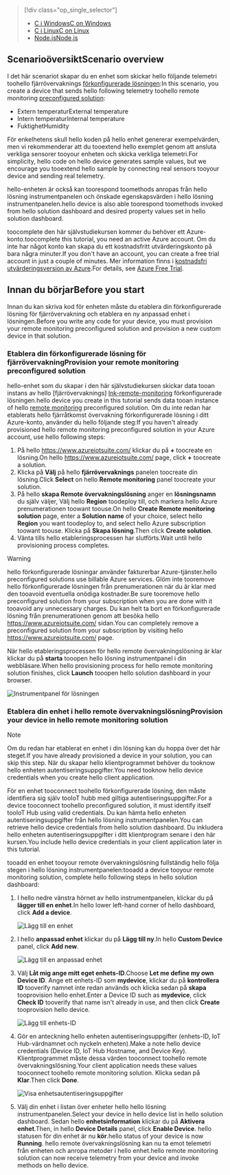 > [!div class="op_single_selector"]
> * [<span data-ttu-id="3d726-101">C i Windows</span><span class="sxs-lookup"><span data-stu-id="3d726-101">C on Windows</span></span>](../articles/iot-suite/iot-suite-connecting-devices.md)
> * [<span data-ttu-id="3d726-102">C i Linux</span><span class="sxs-lookup"><span data-stu-id="3d726-102">C on Linux</span></span>](../articles/iot-suite/iot-suite-connecting-devices-linux.md)
> * [<span data-ttu-id="3d726-103">Node.js</span><span class="sxs-lookup"><span data-stu-id="3d726-103">Node.js</span></span>](../articles/iot-suite/iot-suite-connecting-devices-node.md)
> 
> 

## <a name="scenario-overview"></a><span data-ttu-id="3d726-104">Scenarioöversikt</span><span class="sxs-lookup"><span data-stu-id="3d726-104">Scenario overview</span></span>
<span data-ttu-id="3d726-105">I det här scenariot skapar du en enhet som skickar hello följande telemetri toohello fjärrövervaknings [förkonfigurerade lösningen][lnk-what-are-preconfig-solutions]:</span><span class="sxs-lookup"><span data-stu-id="3d726-105">In this scenario, you create a device that sends hello following telemetry toohello remote monitoring [preconfigured solution][lnk-what-are-preconfig-solutions]:</span></span>

* <span data-ttu-id="3d726-106">Extern temperatur</span><span class="sxs-lookup"><span data-stu-id="3d726-106">External temperature</span></span>
* <span data-ttu-id="3d726-107">Intern temperatur</span><span class="sxs-lookup"><span data-stu-id="3d726-107">Internal temperature</span></span>
* <span data-ttu-id="3d726-108">Fuktighet</span><span class="sxs-lookup"><span data-stu-id="3d726-108">Humidity</span></span>

<span data-ttu-id="3d726-109">För enkelhetens skull hello koden på hello enhet genererar exempelvärden, men vi rekommenderar att du tooextend hello exemplet genom att ansluta verkliga sensorer tooyour enheten och skicka verkliga telemetri.</span><span class="sxs-lookup"><span data-stu-id="3d726-109">For simplicity, hello code on hello device generates sample values, but we encourage you tooextend hello sample by connecting real sensors tooyour device and sending real telemetry.</span></span>

<span data-ttu-id="3d726-110">hello-enheten är också kan toorespond toomethods anropas från hello lösning instrumentpanelen och önskade egenskapsvärden i hello lösning instrumentpanelen.</span><span class="sxs-lookup"><span data-stu-id="3d726-110">hello device is also able toorespond toomethods invoked from hello solution dashboard and desired property values set in hello solution dashboard.</span></span>

<span data-ttu-id="3d726-111">toocomplete den här självstudiekursen kommer du behöver ett Azure-konto.</span><span class="sxs-lookup"><span data-stu-id="3d726-111">toocomplete this tutorial, you need an active Azure account.</span></span> <span data-ttu-id="3d726-112">Om du inte har något konto kan skapa du ett kostnadsfritt utvärderingskonto på bara några minuter.</span><span class="sxs-lookup"><span data-stu-id="3d726-112">If you don't have an account, you can create a free trial account in just a couple of minutes.</span></span> <span data-ttu-id="3d726-113">Mer information finns i [kostnadsfri utvärderingsversion av Azure][lnk-free-trial].</span><span class="sxs-lookup"><span data-stu-id="3d726-113">For details, see [Azure Free Trial][lnk-free-trial].</span></span>

## <a name="before-you-start"></a><span data-ttu-id="3d726-114">Innan du börjar</span><span class="sxs-lookup"><span data-stu-id="3d726-114">Before you start</span></span>
<span data-ttu-id="3d726-115">Innan du kan skriva kod för enheten måste du etablera din förkonfigurerade lösning för fjärrövervakning och etablera en ny anpassad enhet i lösningen.</span><span class="sxs-lookup"><span data-stu-id="3d726-115">Before you write any code for your device, you must provision your remote monitoring preconfigured solution and provision a new custom device in that solution.</span></span>

### <a name="provision-your-remote-monitoring-preconfigured-solution"></a><span data-ttu-id="3d726-116">Etablera din förkonfigurerade lösning för fjärrövervakning</span><span class="sxs-lookup"><span data-stu-id="3d726-116">Provision your remote monitoring preconfigured solution</span></span>
<span data-ttu-id="3d726-117">hello-enhet som du skapar i den här självstudiekursen skickar data tooan instans av hello [fjärrövervaknings] [ lnk-remote-monitoring] förkonfigurerade lösningen.</span><span class="sxs-lookup"><span data-stu-id="3d726-117">hello device you create in this tutorial sends data tooan instance of hello [remote monitoring][lnk-remote-monitoring] preconfigured solution.</span></span> <span data-ttu-id="3d726-118">Om du inte redan har etablerats hello fjärråtkomst övervakning förkonfigurerade lösning i ditt Azure-konto, använder du hello följande steg:</span><span class="sxs-lookup"><span data-stu-id="3d726-118">If you haven't already provisioned hello remote monitoring preconfigured solution in your Azure account, use hello following steps:</span></span>

1. <span data-ttu-id="3d726-119">På hello <https://www.azureiotsuite.com/> klickar du på  **+**  toocreate en lösning.</span><span class="sxs-lookup"><span data-stu-id="3d726-119">On hello <https://www.azureiotsuite.com/> page, click **+** toocreate a solution.</span></span>
2. <span data-ttu-id="3d726-120">Klicka på **Välj** på hello **fjärrövervaknings** panelen toocreate din lösning.</span><span class="sxs-lookup"><span data-stu-id="3d726-120">Click **Select** on hello **Remote monitoring** panel toocreate your solution.</span></span>
3. <span data-ttu-id="3d726-121">På hello **skapa Remote övervakningslösning** anger en **lösningsnamn** du själv väljer, Välj hello **Region** toodeploy till, och markera hello Azure prenumerationen toowant toouse.</span><span class="sxs-lookup"><span data-stu-id="3d726-121">On hello **Create Remote monitoring solution** page, enter a **Solution name** of your choice, select hello **Region** you want toodeploy to, and select hello Azure subscription toowant toouse.</span></span> <span data-ttu-id="3d726-122">Klicka på **Skapa lösning**.</span><span class="sxs-lookup"><span data-stu-id="3d726-122">Then click **Create solution**.</span></span>
4. <span data-ttu-id="3d726-123">Vänta tills hello etableringsprocessen har slutförts.</span><span class="sxs-lookup"><span data-stu-id="3d726-123">Wait until hello provisioning process completes.</span></span>

> [!WARNING]
> <span data-ttu-id="3d726-124">hello förkonfigurerade lösningar använder fakturerbar Azure-tjänster.</span><span class="sxs-lookup"><span data-stu-id="3d726-124">hello preconfigured solutions use billable Azure services.</span></span> <span data-ttu-id="3d726-125">Glöm inte tooremove hello förkonfigurerade lösningen från prenumerationen när du är klar med den tooavoid eventuella onödiga kostnader.</span><span class="sxs-lookup"><span data-stu-id="3d726-125">Be sure tooremove hello preconfigured solution from your subscription when you are done with it tooavoid any unnecessary charges.</span></span> <span data-ttu-id="3d726-126">Du kan helt ta bort en förkonfigurerade lösning från prenumerationen genom att besöka hello <https://www.azureiotsuite.com/> sidan.</span><span class="sxs-lookup"><span data-stu-id="3d726-126">You can completely remove a preconfigured solution from your subscription by visiting hello <https://www.azureiotsuite.com/> page.</span></span>
> 
> 

<span data-ttu-id="3d726-127">När hello etableringsprocessen för hello remote övervakningslösning är klar klickar du på **starta** tooopen hello lösning instrumentpanel i din webbläsare.</span><span class="sxs-lookup"><span data-stu-id="3d726-127">When hello provisioning process for hello remote monitoring solution finishes, click **Launch** tooopen hello solution dashboard in your browser.</span></span>

![Instrumentpanel för lösningen][img-dashboard]

### <a name="provision-your-device-in-hello-remote-monitoring-solution"></a><span data-ttu-id="3d726-129">Etablera din enhet i hello remote övervakningslösning</span><span class="sxs-lookup"><span data-stu-id="3d726-129">Provision your device in hello remote monitoring solution</span></span>
> [!NOTE]
> <span data-ttu-id="3d726-130">Om du redan har etablerat en enhet i din lösning kan du hoppa över det här steget.</span><span class="sxs-lookup"><span data-stu-id="3d726-130">If you have already provisioned a device in your solution, you can skip this step.</span></span> <span data-ttu-id="3d726-131">När du skapar hello klientprogrammet behöver du tooknow hello enheten autentiseringsuppgifter.</span><span class="sxs-lookup"><span data-stu-id="3d726-131">You need tooknow hello device credentials when you create hello client application.</span></span>
> 
> 

<span data-ttu-id="3d726-132">För en enhet tooconnect toohello förkonfigurerade lösning, den måste identifiera sig själv tooIoT hubb med giltiga autentiseringsuppgifter.</span><span class="sxs-lookup"><span data-stu-id="3d726-132">For a device tooconnect toohello preconfigured solution, it must identify itself tooIoT Hub using valid credentials.</span></span> <span data-ttu-id="3d726-133">Du kan hämta hello enheten autentiseringsuppgifter från hello lösning instrumentpanelen.</span><span class="sxs-lookup"><span data-stu-id="3d726-133">You can retrieve hello device credentials from hello solution dashboard.</span></span> <span data-ttu-id="3d726-134">Du inkludera hello enheten autentiseringsuppgifter i ditt klientprogram senare i den här kursen.</span><span class="sxs-lookup"><span data-stu-id="3d726-134">You include hello device credentials in your client application later in this tutorial.</span></span>

<span data-ttu-id="3d726-135">tooadd en enhet tooyour remote övervakningslösning fullständig hello följa stegen i hello lösning instrumentpanelen:</span><span class="sxs-lookup"><span data-stu-id="3d726-135">tooadd a device tooyour remote monitoring solution, complete hello following steps in hello solution dashboard:</span></span>

1. <span data-ttu-id="3d726-136">I hello nedre vänstra hörnet av hello instrumentpanelen, klickar du på **lägger till en enhet**.</span><span class="sxs-lookup"><span data-stu-id="3d726-136">In hello lower left-hand corner of hello dashboard, click **Add a device**.</span></span>
   
   ![Lägg till en enhet][1]
2. <span data-ttu-id="3d726-138">I hello **anpassad enhet** klickar du på **Lägg till ny**.</span><span class="sxs-lookup"><span data-stu-id="3d726-138">In hello **Custom Device** panel, click **Add new**.</span></span>
   
   ![Lägg till en anpassad enhet][2]
3. <span data-ttu-id="3d726-140">Välj **Låt mig ange mitt eget enhets-ID**.</span><span class="sxs-lookup"><span data-stu-id="3d726-140">Choose **Let me define my own Device ID**.</span></span> <span data-ttu-id="3d726-141">Ange ett enhets-ID som **mydevice**, klickar du på **kontrollera ID** tooverify namnet inte redan används och klicka sedan på **skapa** tooprovision hello enhet.</span><span class="sxs-lookup"><span data-stu-id="3d726-141">Enter a Device ID such as **mydevice**, click **Check ID** tooverify that name isn't already in use, and then click **Create** tooprovision hello device.</span></span>
   
   ![Lägg till enhets-ID][3]
4. <span data-ttu-id="3d726-143">Gör en anteckning hello enheten autentiseringsuppgifter (enhets-ID, IoT Hub-värdnamnet och nyckeln enheten).</span><span class="sxs-lookup"><span data-stu-id="3d726-143">Make a note hello device credentials (Device ID, IoT Hub Hostname, and Device Key).</span></span> <span data-ttu-id="3d726-144">Klientprogrammet måste dessa värden tooconnect toohello remote övervakningslösning.</span><span class="sxs-lookup"><span data-stu-id="3d726-144">Your client application needs these values tooconnect toohello remote monitoring solution.</span></span> <span data-ttu-id="3d726-145">Klicka sedan på **Klar**.</span><span class="sxs-lookup"><span data-stu-id="3d726-145">Then click **Done**.</span></span>
   
    ![Visa enhetsautentiseringsuppgifter][4]
5. <span data-ttu-id="3d726-147">Välj din enhet i listan över enheter hello hello lösning instrumentpanelen.</span><span class="sxs-lookup"><span data-stu-id="3d726-147">Select your device in hello device list in hello solution dashboard.</span></span> <span data-ttu-id="3d726-148">Sedan hello **enhetsinformation** klickar du på **Aktivera enhet**.</span><span class="sxs-lookup"><span data-stu-id="3d726-148">Then, in hello **Device Details** panel, click **Enable Device**.</span></span> <span data-ttu-id="3d726-149">hello statusen för din enhet är nu **kör**.</span><span class="sxs-lookup"><span data-stu-id="3d726-149">hello status of your device is now **Running**.</span></span> <span data-ttu-id="3d726-150">hello remote övervakningslösning kan nu ta emot telemetri från enheten och anropa metoder i hello enhet.</span><span class="sxs-lookup"><span data-stu-id="3d726-150">hello remote monitoring solution can now receive telemetry from your device and invoke methods on hello device.</span></span>

[img-dashboard]: ./media/iot-suite-selector-connecting/dashboard.png
[1]: ./media/iot-suite-selector-connecting/suite0.png
[2]: ./media/iot-suite-selector-connecting/suite1.png
[3]: ./media/iot-suite-selector-connecting/suite2.png
[4]: ./media/iot-suite-selector-connecting/suite3.png

[lnk-what-are-preconfig-solutions]: ../articles/iot-suite/iot-suite-what-are-preconfigured-solutions.md
[lnk-remote-monitoring]: ../articles/iot-suite/iot-suite-remote-monitoring-sample-walkthrough.md
[lnk-free-trial]: http://azure.microsoft.com/pricing/free-trial/